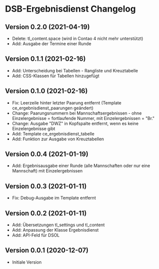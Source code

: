 # DSB-Ergebnisdienst Changelog

## Version 0.2.0 (2021-04-19)

* Delete: tl_content.space (wird in Contao 4 nicht mehr unterstützt)
* Add: Ausgabe der Termine einer Runde

## Version 0.1.1 (2021-02-16)

* Add: Unterscheidung bei Tabellen - Rangliste und Kreuztabelle
* Add: CSS-Klassen für Tabellen hinzugefügt

## Version 0.1.0 (2021-02-16)

* Fix: Leerzeile hinter letzter Paarung entfernt (Template ce_ergebnisdienst_paarungen geändert)
* Change: Paarungsnummern bei Mannschaftsergebnissen - ohne Einzelergebnisse = fortlaufende Nummer, mit Einzelergebnissen = "Br."
* Change: Ausgabe "DWZ" in Kopfspalte entfernt, wenn es keine Einzelergebnisse gibt
* Add: Template ce_ergebnisdienst_tabelle
* Add: Funktion zur Ausgabe von Kreuztabellen

## Version 0.0.4 (2021-01-19)

* Add: Ergebnisausgabe einer Runde (alle Mannschaften oder nur eine Mannschaft) mit Einzelergebnissen

## Version 0.0.3 (2021-01-11)

* Fix: Debug-Ausgabe im Template entfernt

## Version 0.0.2 (2021-01-11)

* Add: Übersetzungen tl_settings und tl_content
* Add: Anpassung der Klasse Ergebnisdienst
* Add: API-Feld für DSOL

## Version 0.0.1 (2020-12-07)

* Initiale Version

